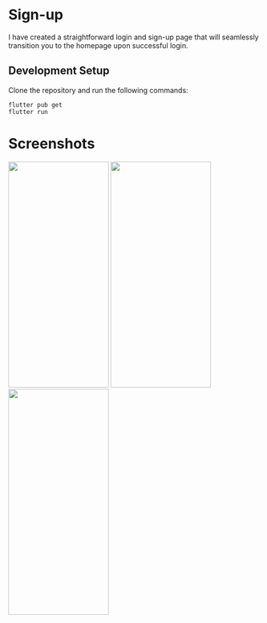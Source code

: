 # Sign-up 
I have created a straightforward login and sign-up page that will seamlessly transition you to the homepage upon successful login.
## Development Setup
Clone the repository and run the following commands:
```
flutter pub get
flutter run
```

# Screenshots
<img src="https://github.com/dixitsanskar/SIgn-up-flutter/assets/48208274/346cb6a7-8335-418a-a752-41f86fa2d092" width="200" height="450">
<img src="https://github.com/dixitsanskar/SIgn-up-flutter/assets/48208274/c1a5b227-e97d-45a3-97ab-1b36b0262cfb" width="200" height="450">
<img src="https://github.com/dixitsanskar/SIgn-up-flutter/assets/48208274/d3b34c5a-6230-4f87-8775-038417f02621" width="200" height="450">

